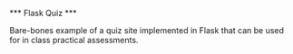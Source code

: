 *** Flask Quiz ***

Bare-bones example of a quiz site implemented in Flask that can be used for in class practical assessments.